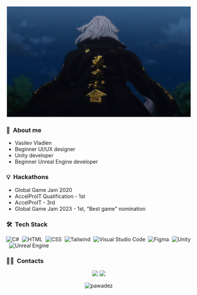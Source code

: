 </p>
<p align="center">
  <img src="tenor.gif" height="300" width="500">
</p>

### 🌱 &nbsp;About me

- Vasilev Vladlen
- Beginner UI/UX designer
- Unity developer
- Beginner Unreal Engine developer

### 💡 &nbsp;Hackathons
- Global Game Jam 2020
- AccelProIT Qualification - 1st
- AccelProIT - 3rd
- Global Game Jam 2023 - 1st, "Best game" nomination

### 🛠 &nbsp;Tech Stack
![C#](https://img.shields.io/badge/-CSharp-05122A?style=flat&logo=csharp&logoColor=white)&nbsp;
![HTML](https://img.shields.io/badge/-HTML-05122A?style=flat&logo=HTML5)&nbsp;
![CSS](https://img.shields.io/badge/-CSS-05122A?style=flat&logo=CSS3)&nbsp;
![Tailwind](https://img.shields.io/badge/-Tailwind-05122A?style=flat&logo=TailwindCss&logoColor=6E81B6)&nbsp;
![Visual Studio Code](https://img.shields.io/badge/-Visual%20Studio%20Code-05122A?style=flat&logo=visual-studio-code&logoColor=007ACC)&nbsp;
![Figma](https://img.shields.io/badge/-Figma-05122A?style=flat&logo=figma&logoColor=white)&nbsp;
![Unity](https://img.shields.io/badge/-Unity-05122A?style=flat&logo=unity)&nbsp;
![Unreal Engine](https://img.shields.io/badge/-Unreal%20Engine-05122A?style=flat&logo=unreal-engine)&nbsp;

### 🤝🏻 &nbsp;Contacts

<p align="center">
<a href="https://vk.com/pawade"><img src="https://img.shields.io/badge/-@vladleach-1877F2?style=flat&logo=vk&logoColor=white"/></a>
<a href="https://mail.google.com/mail/u/0/#inbox?compose=new"><img src="https://img.shields.io/badge/-ckr.naikax@gmail.com-1877F2?style=flat&logo=gmail&logoColor=white"/></a>
</p>

<p align="center"> <img src="https://github-readme-stats.vercel.app/api?username=pawadez&show_icons=true&theme=great-gatsby" alt="pawadez" />
